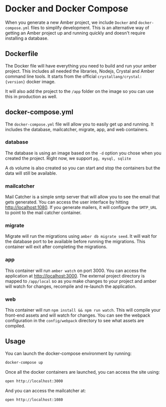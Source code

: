 # Docker and Docker Compose

When you generate a new Amber project, we include `Docker` and `docker-compose.yml` files to simplify development. This is an alternative way of getting an Amber project up and running quickly and doesn't require installing a database.

## Dockerfile

The Docker file will have everything you need to build and run your amber project.  This includes all needed the libraries, Nodejs, Crystal and Amber command line tools.  It starts from the official `crystallang/crystal:{version}` docker image.

It will also add the project to the `/app` folder on the image so you can use this in production as well.

## docker-compose.yml

The `docker-compose.yml` file will allow you to easily get up and running.  It includes the database, mailcatcher, migrate, app, and web containers.

### database

The database is using an image based on the `-d` option you chose when you created the project.  Right now, we support `pg, mysql, sqlite`

A `db` volume is also created so you can start and stop the containers but the data will still be available.

### mailcatcher

Mail Catcher is a simple smtp server that will allow you to see the email that gets generated.  You can access the user interface by hitting [http://localhost:1080](http://localhost:1080).  If you generate mailers, it will configure the `SMTP_URL` to point to the mail catcher container.

### migrate

Migrate will run the migrations using `amber db migrate seed`.  It will wait for the database port to be available before running the migrations.  This container will exit after completing the migrations.

### app

This container will run `amber watch` on port 3000.  You can access the application at [http://localhost:3000](http://localhost:3000).  The external project directory is mapped to `/app/local` so as you make changes to your project and amber will watch for changes, recompile and re-launch the application.

### web

This container will run `npm install && npm run watch`.  This will compile your front-end assets and will watch for changes.  You can see the webpack configuration in the `config/webpack` directory to see what assets are compiled.

## Usage

You can launch the docker-compose environment by running:

```bash
docker-compose up
```

Once all the docker containers are launched, you can access the site using:
```bash
open http://localhost:3000
```

And you can access the mailcatcher at:
```bash
open http://localhost:1080
```
